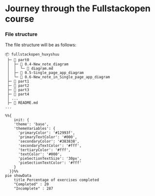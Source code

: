 # Journey through the Fullstackopen course

### File structure
The file structure will be as follows:
```
📦 fullstackopen_huxyshuu
 ├─ 📂 part0
 │  ├─ 📂 0.4-New_note_diagram
 │  │  └─ 📄 diagram.md
 │  ├─ 📂 0.5-Single_page_app_diagram
 │  └─ 📂 0.6-New_note_in_Single_page_app_diagram
 ├─ 📂 part1
 ├─ 📂 part2
 ├─ 📂 part3
 ├─ 📂 part4
 │ ...
 ├─ 📄 README.md
...
```

```mermaid
%%{
    init: {
    'theme': 'base',
    'themeVariables': {
      'primaryColor': '#12993f',
      'primaryTextColor': '#000',
      'secondaryColor': '#383838',
      'secondaryTextColor': '#fff',
      'tertiaryColor': '#fff',
      'textColor': '#000',
      'pieSectionTextSize': '30px',
      'pieSectionTextColor': '#fff'
    }
  }}%%
pie showData
    title Percentage of exercises completed
    "Completed" : 20
    "Incomplete" : 287
```

